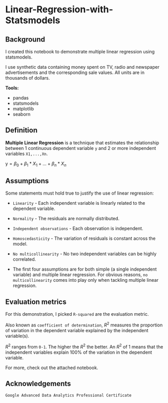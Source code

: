 # Linear-Regression-with-Statsmodels

## Background

I created this notebook to demonstrate multiple linear regression using statsmodels.

I use synthetic data containing money spent on TV, radio and newspaper advertisements and the corresponding sale values. All units are in thousands of dollars. 

**Tools:**
* pandas
* statsmodels
* matplotlib
* seaborn

## Definition
**Multiple Linear Regression** is a technique that estimates the relationship between 1 continuous dependent variable `y` and 2 or more independent variables `X1,...,Xn`.

$\text{y} = \beta_{0} + \beta_{1}*X_{1} + ... + \beta_{n}*X_{n}$

## Assumptions
Some statements must hold true to justify the use of linear regression:
* `Linearity` - Each independent variable is linearly related to the dependent variable.
* `Normality` - The residuals are normally distributed.
* `Independent observations` - Each observation is independent.
* `Homoscedasticity` - The variation of residuals is constant across the model.
* `No multicollinearity` - No two independent variables can be highly correlated.

* The first four assumptions are for both simple (a single independent variable) and multiple linear regression. For obvious reasons, `no multicollinearity` comes into play only when tackling multiple linear regression.

## Evaluation metrics
For this demonstration, I picked `R-squared` are the evaluation metric.

Also known as `coefficient of determination`, $R^{2}$ measures the proportion of variation in the dependent variable explained by the independent variable(s).

$R^{2}$ ranges from `0-1`. The higher the $R^{2}$ the better. An $R^{2}$ of 1 means that the independent variables explain $100\%$ of the variation in the dependent variable.

For more, check out the attached notebook.

## Acknowledgements
`Google Advanced Data Analytics Professional Certificate`

